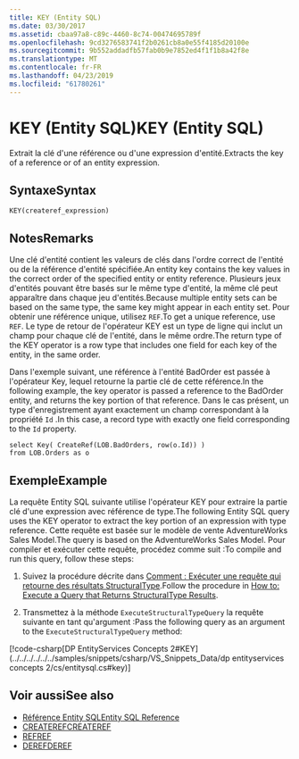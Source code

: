 ```yaml
---
title: KEY (Entity SQL)
ms.date: 03/30/2017
ms.assetid: cbaa97a8-c89c-4460-8c74-00474695789f
ms.openlocfilehash: 9cd3276583741f2b0261cb8a0e55f4185d20100e
ms.sourcegitcommit: 9b552addadfb57fab0b9e7852ed4f1f1b8a42f8e
ms.translationtype: MT
ms.contentlocale: fr-FR
ms.lasthandoff: 04/23/2019
ms.locfileid: "61780261"
---
```

# <a name="key-entity-sql"></a><span data-ttu-id="bd109-102">KEY (Entity SQL)</span><span class="sxs-lookup"><span data-stu-id="bd109-102">KEY (Entity SQL)</span></span>
<span data-ttu-id="bd109-103">Extrait la clé d'une référence ou d'une expression d'entité.</span><span class="sxs-lookup"><span data-stu-id="bd109-103">Extracts the key of a reference or of an entity expression.</span></span>  
  
## <a name="syntax"></a><span data-ttu-id="bd109-104">Syntaxe</span><span class="sxs-lookup"><span data-stu-id="bd109-104">Syntax</span></span>  
  
```  
KEY(createref_expression)  
```  
  
## <a name="remarks"></a><span data-ttu-id="bd109-105">Notes</span><span class="sxs-lookup"><span data-stu-id="bd109-105">Remarks</span></span>  
 <span data-ttu-id="bd109-106">Une clé d'entité contient les valeurs de clés dans l'ordre correct de l'entité ou de la référence d'entité spécifiée.</span><span class="sxs-lookup"><span data-stu-id="bd109-106">An entity key contains the key values in the correct order of the specified entity or entity reference.</span></span> <span data-ttu-id="bd109-107">Plusieurs jeux d'entités pouvant être basés sur le même type d'entité, la même clé peut apparaître dans chaque jeu d'entités.</span><span class="sxs-lookup"><span data-stu-id="bd109-107">Because multiple entity sets can be based on the same type, the same key might appear in each entity set.</span></span> <span data-ttu-id="bd109-108">Pour obtenir une référence unique, utilisez `REF`.</span><span class="sxs-lookup"><span data-stu-id="bd109-108">To get a unique reference, use `REF`.</span></span> <span data-ttu-id="bd109-109">Le type de retour de l'opérateur KEY est un type de ligne qui inclut un champ pour chaque clé de l'entité, dans le même ordre.</span><span class="sxs-lookup"><span data-stu-id="bd109-109">The return type of the KEY operator is a row type that includes one field for each key of the entity, in the same order.</span></span>  
  
 <span data-ttu-id="bd109-110">Dans l'exemple suivant, une référence à l'entité BadOrder est passée à l'opérateur Key, lequel retourne la partie clé de cette référence.</span><span class="sxs-lookup"><span data-stu-id="bd109-110">In the following example, the key operator is passed a reference to the BadOrder entity, and returns the key portion of that reference.</span></span> <span data-ttu-id="bd109-111">Dans le cas présent, un type d'enregistrement ayant exactement un champ correspondant à la propriété `Id` .</span><span class="sxs-lookup"><span data-stu-id="bd109-111">In this case, a record type with exactly one field corresponding to the `Id` property.</span></span>  
  
```  
select Key( CreateRef(LOB.BadOrders, row(o.Id)) )   
from LOB.Orders as o  
```  
  
## <a name="example"></a><span data-ttu-id="bd109-112">Exemple</span><span class="sxs-lookup"><span data-stu-id="bd109-112">Example</span></span>  
 <span data-ttu-id="bd109-113">La requête Entity SQL suivante utilise l'opérateur KEY pour extraire la partie clé d'une expression avec référence de type.</span><span class="sxs-lookup"><span data-stu-id="bd109-113">The following Entity SQL query uses the KEY operator to extract the key portion of an expression with type reference.</span></span> <span data-ttu-id="bd109-114">Cette requête est basée sur le modèle de vente AdventureWorks Sales Model.</span><span class="sxs-lookup"><span data-stu-id="bd109-114">The query is based on the AdventureWorks Sales Model.</span></span> <span data-ttu-id="bd109-115">Pour compiler et exécuter cette requête, procédez comme suit :</span><span class="sxs-lookup"><span data-stu-id="bd109-115">To compile and run this query, follow these steps:</span></span>  
  
1. <span data-ttu-id="bd109-116">Suivez la procédure décrite dans [Comment : Exécuter une requête qui retourne des résultats StructuralType](../../../../../../docs/framework/data/adonet/ef/how-to-execute-a-query-that-returns-structuraltype-results.md).</span><span class="sxs-lookup"><span data-stu-id="bd109-116">Follow the procedure in [How to: Execute a Query that Returns StructuralType Results](../../../../../../docs/framework/data/adonet/ef/how-to-execute-a-query-that-returns-structuraltype-results.md).</span></span>  
  
2. <span data-ttu-id="bd109-117">Transmettez à la méthode `ExecuteStructuralTypeQuery` la requête suivante en tant qu'argument :</span><span class="sxs-lookup"><span data-stu-id="bd109-117">Pass the following query as an argument to the `ExecuteStructuralTypeQuery` method:</span></span>  
  
 [!code-csharp[DP EntityServices Concepts 2#KEY](../../../../../../samples/snippets/csharp/VS_Snippets_Data/dp entityservices concepts 2/cs/entitysql.cs#key)]  
  
## <a name="see-also"></a><span data-ttu-id="bd109-118">Voir aussi</span><span class="sxs-lookup"><span data-stu-id="bd109-118">See also</span></span>

- [<span data-ttu-id="bd109-119">Référence Entity SQL</span><span class="sxs-lookup"><span data-stu-id="bd109-119">Entity SQL Reference</span></span>](../../../../../../docs/framework/data/adonet/ef/language-reference/entity-sql-reference.md)
- [<span data-ttu-id="bd109-120">CREATEREF</span><span class="sxs-lookup"><span data-stu-id="bd109-120">CREATEREF</span></span>](../../../../../../docs/framework/data/adonet/ef/language-reference/createref-entity-sql.md)
- [<span data-ttu-id="bd109-121">REF</span><span class="sxs-lookup"><span data-stu-id="bd109-121">REF</span></span>](../../../../../../docs/framework/data/adonet/ef/language-reference/ref-entity-sql.md)
- [<span data-ttu-id="bd109-122">DEREF</span><span class="sxs-lookup"><span data-stu-id="bd109-122">DEREF</span></span>](../../../../../../docs/framework/data/adonet/ef/language-reference/deref-entity-sql.md)
